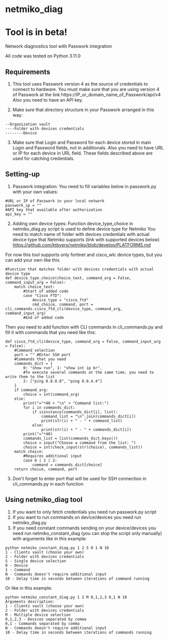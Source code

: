 # netmiko_diag

# Tool is in beta!
Network diagnostics tool with Passwork integration

All code was tested on Python 3.11.0

## Requirements
1) This tool uses Passwork version 4 as the source of credentials to connect to hardware.
You must make sure that you are using version 4 of Passwork at the link https://IP_or_domain_name_of_Passwork/api/v4
Also you need to have an API key.

2) Make sure that directory structure in your Passwork arranged in this way:
```
--Organization vault
----Folder with devices credentials
--------Device
```
3) Make sure that Login and Password for each device stored in main Login and Password fields, not in additionals.
   Also you need to have URL or IP for each device in URL field. These fields described above are used for catching credentials.

## Setting-up
1) Passwork integration:
You need to fill variables below in passwork.py with your own values:
```
#URL or IP of Passwork in your local network
passwork_ip = ""
#API key that available after authorization
api_key = ""
```
2) Adding own device types: 
Function device_type_choice in netmiko_diag.py script is used to define device type for Netmiko
You need to match name of folder with devices credentials with actual device type that Netmiko supports (link with supported devices below)
https://github.com/ktbyers/netmiko/blob/develop/PLATFORMS.md
   
For now this tool supports only fortinet and cisco_wlc device types, but you can add your own like this
```
#Function that matches folder with devices credentials with actual device type
def device_type_choice(choice_text, command_arg = False, command_input_arg = False):
    match choice_text:
        #Start of added code
        case "Cisco FTD":
            device_type = "cisco_ftd"
            cmd_choice, command, port = cli_commands.cisco_ftd_cli(device_type, command_arg, command_input_arg)
        #End of added code
```
Then you need to add function with CLI commands in cli_commands.py and fill it with commands that you need like this:
```
def cisco_ftd_cli(device_type, command_arg = False, command_input_arg = False):
    #Command selection
    port = "" #Enter SSH port
    #Commands that you need
    commands_dict = {
        0: "show run", 1: "show int ip br",
        #To execute several commands at the same time, you need to write them to the list
        2: ["ping 8.8.8.8", "ping 8.8.4.4"]
    }
    if command_arg:
        choice = int(command_arg)
    else:
        print("="*40 + "\n" + "Command list:")
        for i in commands_dict:
            if isinstance(commands_dict[i], list):
                command_list = "\n".join(commands_dict[i])
                print(str(i) + " - " + command_list)
            else:
                print(str(i) + " - " + commands_dict[i])
        print("="*40)
        commands_list = list(commands_dict.keys())
        choice = input("Choose a command from the list: ")
        choice = int(check_input(str(choice), commands_list))
    match choice:
        #Requires additional input
        case 0 | 1 | 2:    
            command = commands_dict[choice]
    return choice, command, port
```
3) Don't forget to enter port that will be used for SSH connection in cli_commands.py in each function

## Using netmiko_diag tool
1) If you want to only fetch credentials you need run passwork.py script
2) If you want to run commands on device/devices you need run netmiko_diag.py
3) If you need constant commands sending on your device/devices you need run netmiko_constant_diag (you can stop the script only manually) with arguments like in this example:
```
python netmiko_constant_diag.py 1 2 S 0 1 N 10
1 - Clients vault (choose your own)
2 - Folder with devices credentials
S - Single device selection
0 - Device
1 - Command
N - Commands doesn't require additional input
10 - Delay time in seconds between iterations of command running
```
Or like in this example:
```
python netmiko_constant_diag.py 1 2 M 0,1,2,3 0,1 N 10
Arguments description:
1 - Clients vault (choose your own)
2 - Folder with devices credentials
M - Multiple device selection
0,1,2,3 - Devices separated by comma
0,1 - Commands separated by comma
N - Commands doesn't require additional input
10 - Delay time in seconds between iterations of commands running
```
